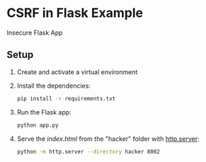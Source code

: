 # CSRF in Flask Example

Insecure Flask App

## Setup

1. Create and activate a virtual environment

1. Install the dependencies:

    ```bash
    pip install -r requirements.txt
    ```

1. Run the Flask app:

    ```bash
    python app.py
    ```

1. Serve the *index.html* from the "hacker" folder with [http.server](https://docs.python.org/3/library/http.server.html#module-http.server):

    ```bash
    python -m http.server --directory hacker 8002
    ```
